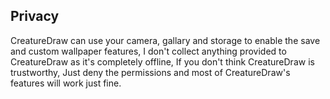 Privacy
-------------
CreatureDraw can use your camera, gallary and storage to enable the save and custom wallpaper features, I don't collect anything provided to CreatureDraw as it's completely offline, If you don't think CreatureDraw is trustworthy, Just deny the permissions and most of CreatureDraw's features will work just fine.
